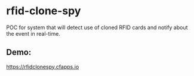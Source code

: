# rfid-clone-spy
POC for system that will detect use of cloned RFID cards and notify about the event in real-time.

## Demo: ##
https://rfidclonespy.cfapps.io

